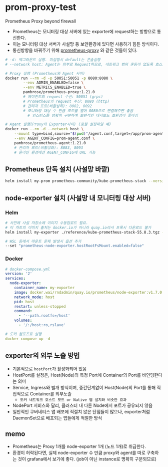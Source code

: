 # prom-proxy-test

Prometheus Proxy beyond firewall

- Prometheus는 모니터링 대상 서버에 있는 exporter에 request하는 방향으로 통신한다.
- 이는 모니터링 대상 서버가 사설망 등 보안환경에 있다면 사용하기 힘든 방식이다.
- 통신방향을 바꿔주기 위해 [prometheus-proxy](https://github.com/pambrose/prometheus-proxy?tab=readme-ov-file) 와 같은 것들이 있다.

```sh
# -d: 백그라운드 실행. 미설정시 default는 콘솔실행
# --network host: Agent는 외부로 Request하므로, 네트워크 범위 혼동이 없도록 호스트모드로 실행해준다.

# Proxy 실행 (Prometheus와 Agent 사이)
docker run --rm -d -p 50051:50051 -p 8080:8080 \
        --env ADMIN_ENABLED=false \
        --env METRICS_ENABLED=true \
        pambrose/prometheus-proxy:1.21.0
        # 에이전트의 request 수신: 50051 (grpc)
        # Prometheus의 request 수신: 8080 (http)
        # 관리자 포트(비활성화): 8082, 8092
        # 모니터링 대상 수 만큼 포트를 열어 8080으로 연결해주면 좋음
          # 인스턴스를 명확히 구분하여 보편적인 대시보드 호환성이 좋아짐

# Agent 실행(Proxy와 Exporter사이) (로컬 설정파일 예)
docker run --rm -d --network host \
    --mount type=bind,source="$(pwd)"/agent.conf,target=/app/prom-agent.conf \
    --env AGENT_CONFIG=prom-agent.conf \
    pambrose/prometheus-agent:1.21.0
    # 관리자 포트(비활성화): 8083, 8093
    # 온라인 환경에선 AGENT_CONFIG에 URL 가능
```

## Prometheus 단독 설치 (사설망 바깥)

```sh
helm install my-prom prometheus-community/kube-prometheus-stack --version 55.8.3 -f only_prom.yaml
```

## node-exporter 설치 (사설망 내 모니터링 대상 서버)

### Helm

```sh
# 사전에 사설 저장소에 이미지 수동업로드 필요.
# 이 차트의 이미지 출처는 docker.io가 아니라 quay.io라서 프록시 다운로드 불가
helm install my-exporter ./reference/kube-prometheus-stack-55.8.3.tgz -f only_exporter.yaml -n devnet

# WSL 등에서 마운트 문제 발생시 옵션 추가
--set "prometheus-node-exporter.hostRootFsMount.enabled=false"
```

### Docker

```yml
# docker-compose.yml
version: '2'
services:
  node-exporter:
    container_name: my-exporter
    image: docker.wai/rndadmin/quay.io/prometheus/node-exporter:v1.7.0
    network_mode: host
    pid: host
    restart: unless-stopped
    command:
      - '--path.rootfs=/host'
    volumes:
      - '/:/host:ro,rslave'

# 도커 컴포즈로 실행
docker compose up -d
```

## exporter의 외부 노출 방법

- 기본적으로 `hostPort`가 활성화되어 있음
- HostPort를 설정은, Host(Node)의 특정 Port에 Container의 Port를 바인딩한다는 의미
- Service, Ingress와 별개 방식이며, 중간단계없이 Host(Node)의 Port를 통해 직접적으로 Container를 외부노출
  - `도커 네트워크 호스트 모드 or Native 앱 설치와 비슷한 효과`
- NodePort 서비스와 달리, 클러스터 내 다른 Node에서 포트가 공유되지 않음
- 일반적인 쿠버네티스 앱 배포에 적절치 않은 단점들이 많으나, exporter처럼 DaemonSet으로 배포되는 앱들에게 적절한 방식

## memo

- Prometheus는 Proxy 1개를 node-exporter 1개 (노드 1개)로 취급한다.
- 환경이 허락된다면, 실제 node-exporter 수 만큼 proxy와 agent를 따로 구축하는 것이 grafana에서 보기에 좋다. (job이 아닌 instance로 명확히 구분되므로)
